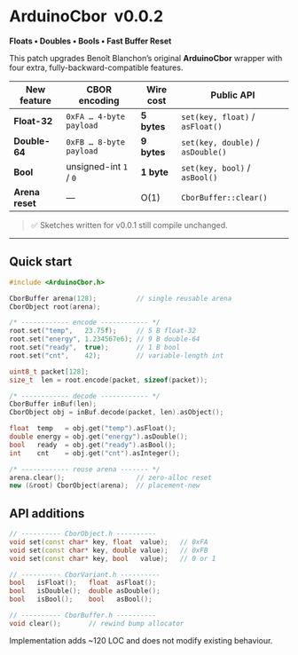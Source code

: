 # ArduinoCbor &nbsp;v0.0.2  
**Floats • Doubles • Bools • Fast Buffer Reset**

This patch upgrades Benoît Blanchon’s original **ArduinoCbor** wrapper with four extra, fully-backward-compatible features.

| New feature | CBOR encoding | Wire cost | Public API |
|-------------|---------------|-----------|------------|
| **Float-32** | `0xFA … 4-byte payload` | **5 bytes** | `set(key, float)` / `asFloat()` |
| **Double-64** | `0xFB … 8-byte payload` | **9 bytes** | `set(key, double)` / `asDouble()` |
| **Bool** | unsigned-int `1` / `0` | **1 byte** | `set(key, bool)` / `asBool()` |
| **Arena reset** | — | O(1) | `CborBuffer::clear()` |

> ✅ Sketches written for v0.0.1 still compile unchanged.

---

## Quick start

```cpp
#include <ArduinoCbor.h>

CborBuffer arena(128);          // single reusable arena
CborObject root(arena);

/* ------------ encode ------------ */
root.set("temp",   23.75f);     // 5 B float-32
root.set("energy", 1.234567e6); // 9 B double-64
root.set("ready",  true);       // 1 B bool
root.set("cnt",    42);         // variable-length int

uint8_t packet[128];
size_t  len = root.encode(packet, sizeof(packet));

/* ------------ decode ------------ */
CborBuffer inBuf(len);
CborObject obj = inBuf.decode(packet, len).asObject();

float  temp   = obj.get("temp").asFloat();
double energy = obj.get("energy").asDouble();
bool   ready  = obj.get("ready").asBool();
int    cnt    = obj.get("cnt").asInteger();

/* ------------ reuse arena ------- */
arena.clear();                  // zero-alloc reset
new (&root) CborObject(arena);  // placement-new

```

## API additions

```cpp
// ---------- CborObject.h ----------
void set(const char* key, float  value);   // 0xFA
void set(const char* key, double value);   // 0xFB
void set(const char* key, bool   value);   // 0 or 1

// ---------- CborVariant.h ----------
bool   isFloat();   float  asFloat();
bool   isDouble();  double asDouble();
bool   isBool();    bool   asBool();

// ---------- CborBuffer.h ----------
void clear();       // rewind bump allocator

```
Implementation adds ~120 LOC and does not modify existing behaviour.
